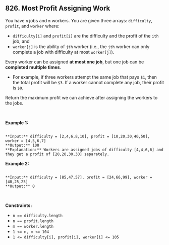 ## 826. Most Profit Assigning Work


You have `n` jobs and `m` workers. You are given three arrays: `difficulty`, `profit`, and `worker` where:


* `difficulty[i]` and `profit[i]` are the difficulty and the profit of the `ith` job, and
* `worker[j]` is the ability of `jth` worker (i.e., the `jth` worker can only complete a job with difficulty at most `worker[j]`).


Every worker can be assigned **at most one job**, but one job can be **completed multiple times**.


* For example, if three workers attempt the same job that pays `$1`, then the total profit will be `$3`. If a worker cannot complete any job, their profit is `$0`.


Return the maximum profit we can achieve after assigning the workers to the jobs.


 


**Example 1:**



```

**Input:** difficulty = [2,4,6,8,10], profit = [10,20,30,40,50], worker = [4,5,6,7]
**Output:** 100
**Explanation:** Workers are assigned jobs of difficulty [4,4,6,6] and they get a profit of [20,20,30,30] separately.

```

**Example 2:**



```

**Input:** difficulty = [85,47,57], profit = [24,66,99], worker = [40,25,25]
**Output:** 0

```

 


**Constraints:**


* `n == difficulty.length`
* `n == profit.length`
* `m == worker.length`
* `1 <= n, m <= 104`
* `1 <= difficulty[i], profit[i], worker[i] <= 105`


